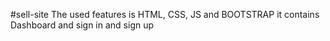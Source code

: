 #sell-site
The used features is HTML, CSS, JS and BOOTSTRAP
it contains Dashboard and sign in and sign up
